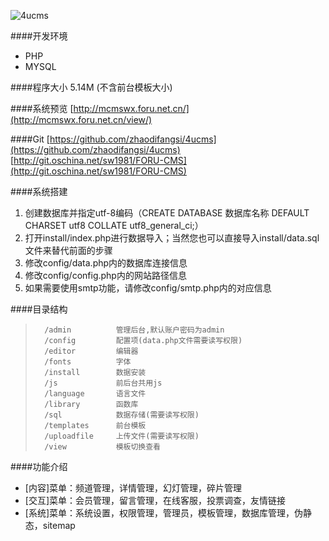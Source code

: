 ![4ucms](http://mcmswx.foru.net.cn/favicon.png)

####开发环境
* PHP
* MYSQL

####程序大小
5.14M (不含前台模板大小)

####系统预览
[http://mcmswx.foru.net.cn/](http://mcmswx.foru.net.cn/view/)

####Git
[https://github.com/zhaodifangsi/4ucms](https://github.com/zhaodifangsi/4ucms)<br>
[http://git.oschina.net/sw1981/FORU-CMS](http://git.oschina.net/sw1981/FORU-CMS)

####系统搭建
1. 创建数据库并指定utf-8编码（CREATE DATABASE 数据库名称 DEFAULT CHARSET utf8 COLLATE utf8_general_ci;）
2. 打开install/index.php进行数据导入；当然您也可以直接导入install/data.sql文件来替代前面的步骤
3. 修改config/data.php内的数据库连接信息
4. 修改config/config.php内的网站路径信息
5. 如果需要使用smtp功能，请修改config/smtp.php内的对应信息

####目录结构
>		/admin          管理后台,默认账户密码为admin
>		/config         配置项(data.php文件需要读写权限)
>		/editor         编辑器
>		/fonts          字体
>		/install        数据安装
>		/js             前后台共用js
>		/language       语言文件
>		/library        函数库
>		/sql            数据存储(需要读写权限)
>		/templates      前台模板
>		/uploadfile     上传文件(需要读写权限)
>		/view           模板切换查看

####功能介绍
* [内容]菜单：频道管理，详情管理，幻灯管理，碎片管理
* [交互]菜单：会员管理，留言管理，在线客服，投票调查，友情链接
* [系统]菜单：系统设置，权限管理，管理员，模板管理，数据库管理，伪静态，sitemap
